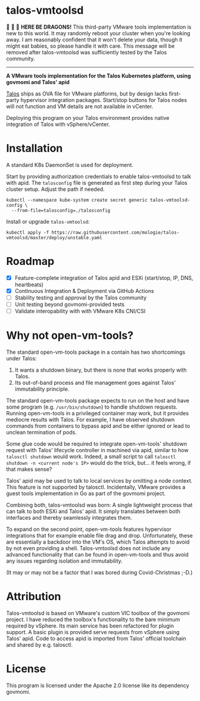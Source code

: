# talos-vmtoolsd

🐉 🐉 🐉 **HERE BE DRAGONS!** This third-party VMware tools implementation is new to this world. It may randomly reboot your cluster when you're looking away. I am reasonably confident that it won't delete your data, though it might eat babies, so please handle it with care. This message will be removed after talos-vmtoolsd was sufficiently tested by the Talos community.

<hr/>

**A VMware tools implementation for the Talos Kubernetes platform, using govmomi and Talos' apid**

[Talos](https://talos.dev/) ships as OVA file for VMware platforms, but by design lacks first-party hypervisor integration packages. Start/stop buttons for Talos nodes will not function and VM details are not available in vCenter.

Deploying this program on your Talos environment provides native integration of Talos with vSphere/vCenter.

# Installation

A standard K8s DaemonSet is used for deployment.

Start by providing authorization credentials to enable talos-vmtoolsd to talk with apid. The `talosconfig` file is generated as first step during your Talos cluster setup. Adjust the path if needed.

```
kubectl --namespace kube-system create secret generic talos-vmtoolsd-config \
  --from-file=talosconfig=./talosconfig
```

Install or upgrade `talos-vmtoolsd`:

```
kubectl apply -f https://raw.githubusercontent.com/mologie/talos-vmtoolsd/master/deploy/unstable.yaml
```

# Roadmap

* [x] Feature-complete integration of Talos apid and ESXi (start/stop, IP, DNS, heartbeats)
* [x] Continuous Integration & Deployment via GitHub Actions
* [ ] Stability testing and approval by the Talos community
* [ ] Unit testing beyond govmomi-provided tests
* [ ] Validate interopability with with VMware K8s CNI/CSI

# Why not open-vm-tools?

The standard open-vm-tools package in a contain has two shortcomings under Talos:

1. It wants a shutdown binary, but there is none that works properly with Talos.
2. Its out-of-band process and file management goes against Talos' immutability principle.

The standard open-vm-tools package expects to run on the host and have some program (e.g. `/usr/bin/shutdown`) to handle shutdown requests. Running open-vm-tools in a privileged container may work, but it provides mediocre results with Talos. For example, I have observed shutdown commands from containers to bypass apid and be either ignored or lead to unclean termination of pods.

Some glue code would be required to integrate open-vm-tools' shutdown request with Talos' lifecycle controller in machined via apid, similar to how `talosctl shutdown` would work. Indeed, a small script to call `talosctl shutdown -n <current node's IP>` would do the trick, but... it feels wrong, if that makes sense?

Talos' apid may be used to talk to local services by omitting a node context. This feature is not supported by talosctl. Incidentally, VMware provides a guest tools implementation in Go as part of the govmomi project.

Combining both, talos-vmtoolsd was born: A single lightweight process that can talk to both ESXi and Talos' apid. It simply translates between both interfaces and thereby seamlessly integrates them.

To expand on the second point, open-vm-tools features hypervisor integrations that for example enable file drag and drop. Unfortunately, these are essentially a backdoor into the VM's OS, which Talos attempts to avoid by not even providing a shell. Talos-vmtoolsd does not include any advanced functionality that can be found in open-vm-tools and thus avoid any issues regarding isolation and immutability.

(It may or may not be a factor that I was bored during Covid-Christmas ;-D.)

# Attribution

Talos-vmtoolsd is based on VMware's custom VIC toolbox of the govmomi project. I have reduced the toolbox's functionality to the bare minimum required by vSphere. Its main service has been refactored for plugin support. A basic plugin is provided serve requests from vSphere using Talos' apid. Code to access apid is imported from Talos' official toolchain and shared by e.g. talosctl.

# License

This program is licensed under the Apache 2.0 license like its dependency govmomi.
